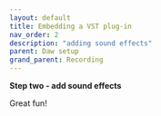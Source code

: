 ```yaml
---
layout: default
title: Embedding a VST plug-in
nav_order: 2
description: "adding sound effects"
parent: Daw setup
grand_parent: Recording
---
```


**Step two - add sound effects**

Great fun!